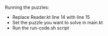Running the puzzles:


- Replace Reader.kt line 14 with line 15
- Set the puzzle you want to solve in main.kt
- Run the run-code.sh script 